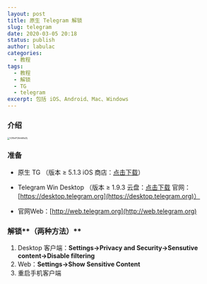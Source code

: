 ```yaml
---
layout: post
title: 原生 Telegram 解锁
slug: telegram
date: 2020-03-05 20:18
status: publish
author: labulac
categories: 
  - 教程
tags: 
  - 教程
  - 解锁
  - TG
  - telegram
excerpt: 包括 iOS、Android、Mac、Windows
---
```


### 介绍

<img src="https://i.loli.net/2020/03/07/V2fbvPOAmkRaZlj.png" alt="V2fbvPOAmkRaZlj" style="zoom:33%;" />

### 准备

- 原生 TG （版本 ≥ 5.1.3  iOS 商店：[点击下载](https://apps.apple.com/cn/app/telegram-messenger/id686449807)）

- Telegram Win Desktop （版本 ≥ 1.9.3  云盘：[点击下载](https://www.lanzous.com/b0cvwkj4j)  官网：[https://desktop.telegram.org](https://desktop.telegram.org)）

- 官网Web：[http://web.telegram.org](http://web.telegram.org)

### 解锁**（两种方法）**

1. Desktop 客户端：**Settings→Privacy and Security→Sensutive content→Disable filtering**
2. Web：**Settings→Show Sensitive Content**
3. 重启手机客户端